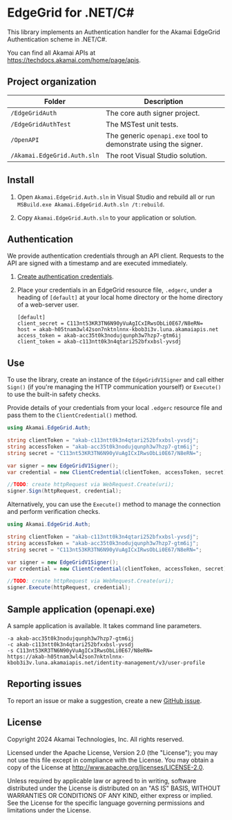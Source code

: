 # EdgeGrid for .NET/C#

This library implements an Authentication handler for the Akamai EdgeGrid Authentication scheme in .NET/C#.

You can find all Akamai APIs at https://techdocs.akamai.com/home/page/apis.

## Project organization

| Folder | Description|
| -------- | --------- |
| `/EdgeGridAuth` | The core auth signer project. |
| `/EdgeGridAuthTest` | The MSTest unit tests. |
| `/OpenAPI` | The generic `openapi.exe` tool to demonstrate using the signer. |
| `/Akamai.EdgeGrid.Auth.sln` | The root Visual Studio solution. |

## Install

1. Open `Akamai.EdgeGrid.Auth.sln` in Visual Studio and rebuild all or run `MSBuild.exe Akamai.EdgeGrid.Auth.sln /t:rebuild`.

2. Copy `Akamai.EdgeGrid.Auth.sln` to your application or solution.

## Authentication

We provide authentication credentials through an API client. Requests to the API are signed with a timestamp and are executed immediately.

1. [Create authentication credentials](https://techdocs.akamai.com/developer/docs/set-up-authentication-credentials).
   
2. Place your credentials in an EdgeGrid resource file, `.edgerc`, under a heading of `[default]` at your local home directory or the home directory of a web-server user.

    ```
    [default]
    client_secret = C113nt53KR3TN6N90yVuAgICxIRwsObLi0E67/N8eRN=
    host = akab-h05tnam3wl42son7nktnlnnx-kbob3i3v.luna.akamaiapis.net
    access_token = akab-acc35t0k3nodujqunph3w7hzp7-gtm6ij
    client_token = akab-c113ntt0k3n4qtari252bfxxbsl-yvsdj
    ```

## Use

To use the library, create an instance of the `EdgeGridV1Signer` and call either `Sign()` (if you're managing the HTTP communication yourself) or `Execute()` to use the built-in safety checks.

Provide details of your credentials from your local `.edgerc` resource file and pass them to the `ClientCredential()` method.

```csharp
using Akamai.EdgeGrid.Auth;

string clientToken = "akab-c113ntt0k3n4qtari252bfxxbsl-yvsdj";
string accessToken = "akab-acc35t0k3nodujqunph3w7hzp7-gtm6ij";
string secret = "C113nt53KR3TN6N90yVuAgICxIRwsObLi0E67/N8eRN=";

var signer = new EdgeGridV1Signer();
var credential = new ClientCredential(clientToken, accessToken, secret);

//TODO: create httpRequest via WebRequest.Create(uri);
signer.Sign(httpRequest, credential);
```

Alternatively, you can use the `Execute()` method to manage the connection and perform verification checks.

```csharp
using Akamai.EdgeGrid.Auth;

string clientToken = "akab-c113ntt0k3n4qtari252bfxxbsl-yvsdj";
string accessToken = "akab-acc35t0k3nodujqunph3w7hzp7-gtm6ij";
string secret = "C113nt53KR3TN6N90yVuAgICxIRwsObLi0E67/N8eRN=";

var signer = new EdgeGridV1Signer();
var credential = new ClientCredential(clientToken, accessToken, secret);

//TODO: create httpRequest via WebRequest.Create(uri);
signer.Execute(httpRequest, credential);
```

## Sample application (openapi.exe)

A sample application is available. It takes command line parameters.

```openapi.exe
-a akab-acc35t0k3nodujqunph3w7hzp7-gtm6ij
-c akab-c113ntt0k3n4qtari252bfxxbsl-yvsdj
-s C113nt53KR3TN6N90yVuAgICxIRwsObLi0E67/N8eRN=
https://akab-h05tnam3wl42son7nktnlnnx-kbob3i3v.luna.akamaiapis.net/identity-management/v3/user-profile
```

## Reporting issues

To report an issue or make a suggestion, create a new [GitHub issue](https://github.com/akamai/AkamaiOPEN-edgegrid-C-Sharp/issues).

## License

Copyright 2024 Akamai Technologies, Inc. All rights reserved.

Licensed under the Apache License, Version 2.0 (the "License");
you may not use this file except in compliance with the License.
You may obtain a copy of the License at http://www.apache.org/licenses/LICENSE-2.0.

Unless required by applicable law or agreed to in writing, software
distributed under the License is distributed on an "AS IS" BASIS,
WITHOUT WARRANTIES OR CONDITIONS OF ANY KIND, either express or implied.
See the License for the specific language governing permissions and
limitations under the License.